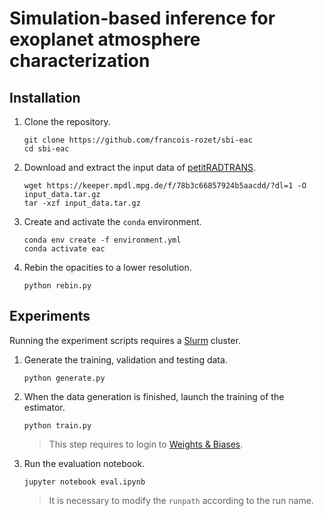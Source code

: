 # Simulation-based inference for exoplanet atmosphere characterization

## Installation

1. Clone the repository.

    ```
    git clone https://github.com/francois-rozet/sbi-eac
    cd sbi-eac
    ```

2. Download and extract the input data of [petitRADTRANS](https://petitradtrans.readthedocs.io).

    ```
    wget https://keeper.mpdl.mpg.de/f/78b3c66857924b5aacdd/?dl=1 -O input_data.tar.gz
    tar -xzf input_data.tar.gz
    ```

3. Create and activate the `conda` environment.

    ```
    conda env create -f environment.yml
    conda activate eac
    ```

4. Rebin the opacities to a lower resolution.

    ```
    python rebin.py
    ```

## Experiments

Running the experiment scripts requires a [Slurm](https://wikipedia.org/wiki/Slurm_Workload_Manager) cluster.

1. Generate the training, validation and testing data.

    ```
    python generate.py
    ```

2. When the data generation is finished, launch the training of the estimator.

    ```
    python train.py
    ```

    > This step requires to login to [Weights & Biases](https://wandb.ai/site).

3. Run the evaluation notebook.

    ```
    jupyter notebook eval.ipynb
    ```

    > It is necessary to modify the `runpath` according to the run name.
